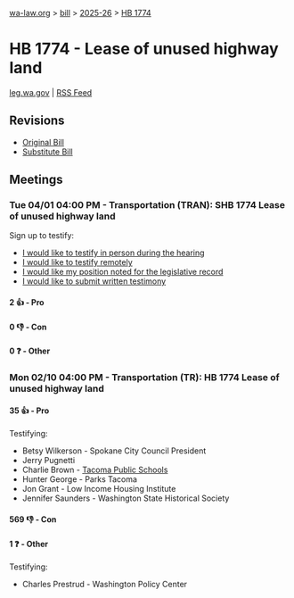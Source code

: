 [wa-law.org](/) > [bill](/bill/) > [2025-26](/bill/2025-26/) > [HB 1774](/bill/2025-26/hb/1774/)

# HB 1774 - Lease of unused highway land
[leg.wa.gov](https://app.leg.wa.gov/billsummary?BillNumber=1774&Year=2025&Initiative=false) | [RSS Feed](./rss.xml)

## Revisions
* [Original Bill](1/)
* [Substitute Bill](S/)

## Meetings
### Tue 04/01 04:00 PM - Transportation (TRAN): SHB 1774 Lease of unused highway land
Sign up to testify:
* [I would like to testify in person during the hearing](https://app.leg.wa.gov/csi/Testifier/Add?chamber=House&mId=33236&aId=166671&caId=26769&tId=1)
* [I would like to testify remotely](https://app.leg.wa.gov/csi/Testifier/Add?chamber=House&mId=33236&aId=166671&caId=26769&tId=2)
* [I would like my position noted for the legislative record](https://app.leg.wa.gov/csi/Testifier/Add?chamber=House&mId=33236&aId=166671&caId=26769&tId=3)
* [I would like to submit written testimony](https://app.leg.wa.gov/csi/Testifier/Add?chamber=House&mId=33236&aId=166671&caId=26769&tId=4)

#### 2 👍 - Pro

#### 0 👎 - Con

#### 0 ❓ - Other

### Mon 02/10 04:00 PM - Transportation (TR): HB 1774 Lease of unused highway land
#### 35 👍 - Pro
Testifying:
* Betsy Wilkerson - Spokane City Council President
* Jerry Pugnetti
* Charlie Brown - [Tacoma Public Schools](/org/tacoma_public_schools/)
* Hunter George - Parks Tacoma
* Jon Grant - Low Income Housing Institute
* Jennifer Saunders - Washington State Historical Society

#### 569 👎 - Con

#### 1 ❓ - Other
Testifying:
* Charles Prestrud - Washington Policy Center
